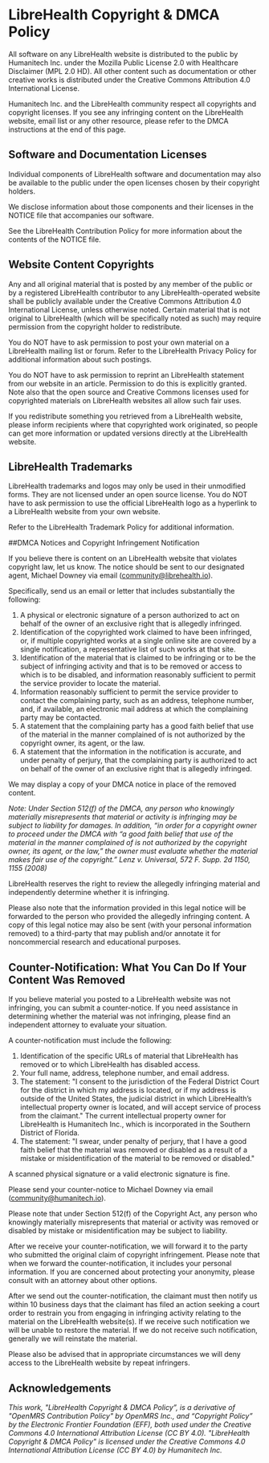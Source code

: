 # LibreHealth Copyright & DMCA Policy

All software on any LibreHealth website is distributed to the public by Humanitech Inc. under the Mozilla Public License 2.0 with Healthcare Disclaimer (MPL 2.0 HD). All other content such as documentation or other creative works is distributed under the Creative Commons Attribution 4.0 International License.

Humanitech Inc. and the LibreHealth community respect all copyrights and copyright licenses. If you see any infringing content on the LibreHealth website, email list or any other resource, please refer to the DMCA instructions at the end of this page.

## Software and Documentation Licenses

Individual components of LibreHealth software and documentation may also be available to the public under the open licenses chosen by their copyright holders.

We disclose information about those components and their licenses in the NOTICE file that accompanies our software.

See the LibreHealth Contribution Policy for more information about the contents of the NOTICE file.

## Website Content Copyrights

Any and all original material that is posted by any member of the public or by a registered LibreHealth contributor to any LibreHealth-operated website shall be publicly available under the Creative Commons Attribution 4.0 International License, unless otherwise noted. Certain material that is not original to LibreHealth (which will be specifically noted as such) may require permission from the copyright holder to redistribute.

You do NOT have to ask permission to post your own material on a LibreHealth mailing list or forum. Refer to the LibreHealth Privacy Policy for additional information about such postings. 

You do NOT have to ask permission to reprint an LibreHealth statement from our website in an article. Permission to do this is explicitly granted. Note also that the open source and Creative Commons licenses used for copyrighted materials on LibreHealth websites all allow such fair uses. 

If you redistribute something you retrieved from a LibreHealth website, please inform recipients where that copyrighted work originated, so people can get more information or updated versions directly at the LibreHealth website.

## LibreHealth Trademarks

LibreHealth trademarks and logos may only be used in their unmodified forms. They are not licensed under an open source license. You do NOT have to ask permission to use the official LibreHealth logo as a hyperlink to a LibreHealth website from your own website.

Refer to the LibreHealth Trademark Policy for additional information.

##DMCA Notices and Copyright Infringement Notification

If you believe there is content on an LibreHealth website that violates copyright law, let us know. The notice should be sent to our designated agent, Michael Downey via email (community@librehealth.io).  

Specifically, send us an email or letter that includes substantially the following:

1. A physical or electronic signature of a person authorized to act on behalf of the owner of an exclusive right that is allegedly infringed.
2. Identification of the copyrighted work claimed to have been infringed, or, if multiple copyrighted works at a single online site are covered by a single notification, a representative list of such works at that site.
3. Identification of the material that is claimed to be infringing or to be the subject of infringing activity and that is to be removed or access to which is to be disabled, and information reasonably sufficient to permit the service provider to locate the material.
4. Information reasonably sufficient to permit the service provider to contact the complaining party, such as an address, telephone number, and, if available, an electronic mail address at which the complaining party may be contacted.
5. A statement that the complaining party has a good faith belief that use of the material in the manner complained of is not authorized by the copyright owner, its agent, or the law.
6. A statement that the information in the notification is accurate, and under penalty of perjury, that the complaining party is authorized to act on behalf of the owner of an exclusive right that is allegedly infringed.

We may display a copy of your DMCA notice in place of the removed content.

*Note: Under Section 512(f) of the DMCA, any person who knowingly materially misrepresents that material or activity is infringing may be subject to liability for damages. In addition, “in order for a copyright owner to proceed under the DMCA with “a good faith belief that use of the material in the manner complained of is not authorized by the copyright owner, its agent, or the law,” the owner must evaluate whether the material makes fair use of the copyright.” Lenz v. Universal, 572 F. Supp. 2d 1150, 1155 (2008)*

LibreHealth reserves the right to review the allegedly infringing material and independently determine whether it is infringing.

Please also note that the information provided in this legal notice will be forwarded to the person who provided the allegedly infringing content. A copy of this legal notice may also be sent (with your personal information removed) to a third-party that may publish and/or annotate it for noncommercial research and educational purposes.

## Counter-Notification: What You Can Do If Your Content Was Removed

If you believe material you posted to a LibreHealth website was not infringing, you can submit a counter-notice. If you need assistance in determining whether the material was not infringing, please find an independent attorney to evaluate your situation.

A counter-notification must include the following:

1. Identification of the specific URLs of material that LibreHealth has removed or to which LibreHealth has disabled access.
2. Your full name, address, telephone number, and email address.
3. The statement: "I consent to the jurisdiction of the Federal District Court for the district in which my address is located, or if my address is outside of the United States, the judicial district in which LibreHealth’s intellectual property owner is located, and will accept service of process from the claimant." The current intellectual property owner for LibreHealth is Humanitech Inc., which is incorporated in the Southern District of Florida.
4. The statement: "I swear, under penalty of perjury, that I have a good faith belief that the material was removed or disabled as a result of a mistake or misidentification of the material to be removed or disabled."

A scanned physical signature or a valid electronic signature is fine.

Please send your counter-notice to Michael Downey via email (community@humanitech.io).

Please note that under Section 512(f) of the Copyright Act, any person who knowingly materially misrepresents that material or activity was removed or disabled by mistake or misidentification may be subject to liability.

After we receive your counter-notification, we will forward it to the party who submitted the original claim of copyright infringement. Please note that when we forward the counter-notification, it includes your personal information. If you are concerned about protecting your anonymity, please consult with an attorney about other options.

After we send out the counter-notification, the claimant must then notify us within 10 business days that the claimant has filed an action seeking a court order to restrain you from engaging in infringing activity relating to the material on the LibreHealth website(s). If we receive such notification we will be unable to restore the material. If we do not receive such notification, generally we will reinstate the material.

Please also be advised that in appropriate circumstances we will deny access to the LibreHealth website by repeat infringers.

## Acknowledgements

*This work, "LibreHealth Copyright & DMCA Policy”, is a derivative of "OpenMRS Contribution Policy" by OpenMRS Inc., and “Copyright Policy” by the Electronic Frontier Foundation (EFF), both used under the Creative Commons 4.0 International Attribution License (CC BY 4.0). "LibreHealth Copyright & DMCA Policy" is licensed under the Creative Commons 4.0 International Attribution License (CC BY 4.0) by Humanitech Inc.*
